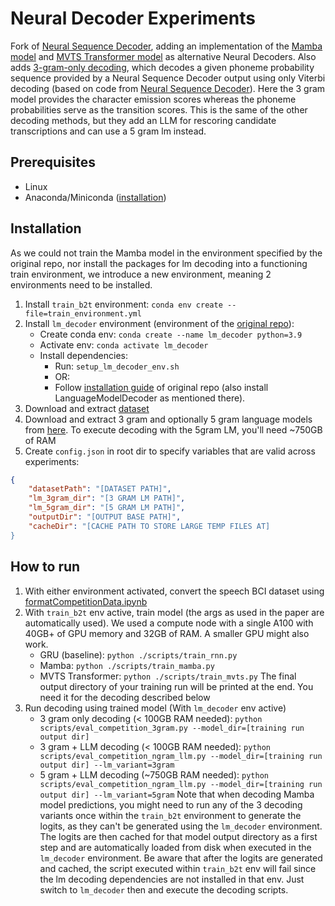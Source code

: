 # Neural Decoder Experiments

Fork of [Neural Sequence Decoder](https://github.com/cffan/neural_seq_decoder), adding an implementation of the [Mamba model](https://github.com/state-spaces/mamba/tree/main?tab=readme-ov-file) and [MVTS Transformer model](https://github.com/gzerveas/mvts_transformer) as alternative Neural Decoders.
Also adds [3-gram-only decoding](./scripts/eval_competition_3gram.py), which decodes a given phoneme probability sequence provided by a Neural Sequence Decoder output using only Viterbi decoding (based on code from [Neural Sequence Decoder](https://github.com/cffan/neural_seq_decoder)). Here the 3 gram model provides the character emission scores whereas the phoneme probabilities serve as the transition scores.
This is the same of the other decoding methods, but they add an LLM for rescoring candidate transcriptions and can use a 5 gram lm instead.

## Prerequisites
- Linux
- Anaconda/Miniconda ([installation](https://docs.anaconda.com/free/anaconda/install/linux/))

## Installation
As we could not train the Mamba model in the environment specified by the original repo, nor install the packages for lm decoding into a functioning train environment, we introduce a new environment, meaning 2 environments need to be installed.
1. Install `train_b2t` environment: `conda env create --file=train_environment.yml`
2. Install `lm_decoder` environment (environment of the [original repo](https://github.com/fwillett/speechBCI/)):
    - Create conda env: `conda create --name lm_decoder python=3.9 `
    - Activate env: `conda activate lm_decoder`
    - Install dependencies:
        - Run: `setup_lm_decoder_env.sh` 
        - OR:
        - Follow [installation guide](https://github.com/fwillett/speechBCI/tree/main?tab=readme-ov-file#installation) of original repo (also install LanguageModelDecoder as mentioned there).
3. Download and extract [dataset](https://datadryad.org/stash/dataset/doi:10.5061/dryad.x69p8czpq)
3. Download and extract 3 gram and optionally 5 gram language models from [here](https://doi.org/10.5061/dryad.x69p8czpq). To execute decoding with the 5gram LM, you'll need ~750GB of RAM
4. Create `config.json` in root dir to specify variables that are valid across experiments:
```json
{
    "datasetPath": "[DATASET PATH]",
    "lm_3gram_dir": "[3 GRAM LM PATH]",
    "lm_5gram_dir": "[5 GRAM LM PATH]",
    "outputDir": "[OUTPUT BASE PATH]",
    "cacheDir": "[CACHE PATH TO STORE LARGE TEMP FILES AT]
}
```
## How to run

1. With either environment activated, convert the speech BCI dataset using [formatCompetitionData.ipynb](./notebooks/formatCompetitionData.ipynb)
2. With `train_b2t` env active, train model (the args as used in the paper are automatically used). We used a compute node with a single A100 with 40GB+ of GPU memory and 32GB of RAM. A smaller GPU might also work. 
    - GRU (baseline): `python ./scripts/train_rnn.py`
    - Mamba: `python ./scripts/train_mamba.py`
    - MVTS Transformer: `python ./scripts/train_mvts.py`
    The final output directory of your training run will be printed at the end.
    You need it for the decoding described below
3. Run decoding using trained model (With `lm_decoder` env active)
    - 3 gram only decoding (< 100GB RAM needed): `python scripts/eval_competition_3gram.py --model_dir=[training run output dir]`
    - 3 gram + LLM decoding (< 100GB RAM needed): `python scripts/eval_competition_ngram_llm.py --model_dir=[training run output dir] --lm_variant=3gram`
    - 5 gram + LLM decoding (~750GB RAM needed): `python scripts/eval_competition_ngram_llm.py --model_dir=[training run output dir] --lm_variant=5gram`
    Note that when decoding Mamba model predictions, you might need to run any of the 3 decoding variants once within the `train_b2t` environment to generate the logits, as they can't be generated using the `lm_decoder` environment.
    The logits are then cached for that model output directory as a first step and are automatically loaded from disk when executed in the `lm_decoder` environment.
    Be aware that after the logits are generated and cached, the script executed within `train_b2t` env will fail since the lm decoding dependencies are not installed in that env. Just switch to `lm_decoder` then and execute the decoding scripts.



